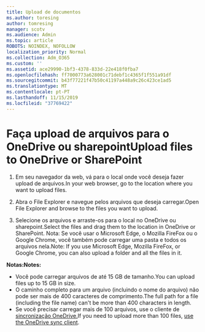 ```yaml
---
title: Upload de documentos
ms.author: toresing
author: tomresing
manager: scotv
ms.audience: Admin
ms.topic: article
ROBOTS: NOINDEX, NOFOLLOW
localization_priority: Normal
ms.collection: Adm_O365
ms.custom: ''
ms.assetid: ace29990-1bf3-4378-833d-22e418f0fba7
ms.openlocfilehash: ff7000773a628001c71debf1c4365f1f551a91df
ms.sourcegitcommit: b43f77221f47b50c41197a448a9c26c423ce1ad5
ms.translationtype: MT
ms.contentlocale: pt-PT
ms.lasthandoff: 11/15/2019
ms.locfileid: "37769422"
---
```

# <a name="upload-files-to-onedrive-or-sharepoint"></a><span data-ttu-id="89805-102">Faça upload de arquivos para o OneDrive ou sharepoint</span><span class="sxs-lookup"><span data-stu-id="89805-102">Upload files to OneDrive or SharePoint</span></span>

1. <span data-ttu-id="89805-103">Em seu navegador da web, vá para o local onde você deseja fazer upload de arquivos.</span><span class="sxs-lookup"><span data-stu-id="89805-103">In your web browser, go to the location where you want to upload files.</span></span>
    
2. <span data-ttu-id="89805-104">Abra o File Explorer e navegue pelos arquivos que deseja carregar.</span><span class="sxs-lookup"><span data-stu-id="89805-104">Open File Explorer and browse to the files you want to upload.</span></span>
    
3. <span data-ttu-id="89805-105">Selecione os arquivos e arraste-os para o local no OneDrive ou sharepoint.</span><span class="sxs-lookup"><span data-stu-id="89805-105">Select the files and drag them to the location in OneDrive or SharePoint.</span></span> <span data-ttu-id="89805-106">Nota: Se você usar o Microsoft Edge, o Mozilla FireFox ou o Google Chrome, você também pode carregar uma pasta e todos os arquivos nela.</span><span class="sxs-lookup"><span data-stu-id="89805-106">Note: If you use Microsoft Edge, Mozilla FireFox, or Google Chrome, you can also upload a folder and all the files in it.</span></span>
    
<span data-ttu-id="89805-107">**Notas:**</span><span class="sxs-lookup"><span data-stu-id="89805-107">**Notes:**</span></span>

- <span data-ttu-id="89805-108">Você pode carregar arquivos de até 15 GB de tamanho.</span><span class="sxs-lookup"><span data-stu-id="89805-108">You can upload files up to 15 GB in size.</span></span> 
- <span data-ttu-id="89805-109">O caminho completo para um arquivo (incluindo o nome do arquivo) não pode ser mais de 400 caracteres de comprimento.</span><span class="sxs-lookup"><span data-stu-id="89805-109">The full path for a file (including the file name) can't be more than 400 characters in length.</span></span> 
- <span data-ttu-id="89805-110">Se você precisar carregar mais de 100 arquivos, use o cliente de [sincronização OneDrive.](https://go.microsoft.com/fwlink/?linkid=866427)</span><span class="sxs-lookup"><span data-stu-id="89805-110">If you need to upload more than 100 files, [use the OneDrive sync client](https://go.microsoft.com/fwlink/?linkid=866427).</span></span> 
  


